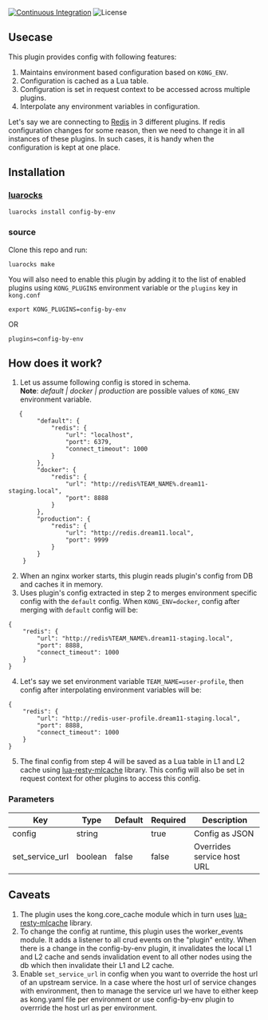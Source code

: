 [![Continuous Integration](https://github.com/dream11/kong-config-by-env/actions/workflows/ci.yml/badge.svg)](https://github.com/dream11/kong-config-by-env/actions/workflows/ci.yml)
![License](https://img.shields.io/badge/license-MIT-green.svg)

## Usecase
This plugin provides config with following features:
1. Maintains environment based configuration based on `KONG_ENV`.
2. Configuration is cached as a Lua table.
3. Configuration is set in request context to be accessed across multiple plugins.
4. Interpolate any environment variables in configuration.

Let's say we are connecting to [Redis](https://redis.io/) in 3 different plugins. If redis configuration changes for some reason, then we need to change it in all instances of these plugins. In such cases, it is handy when the configuration is kept at one place.


## Installation

### [luarocks](https://luarocks.org/modules/dream11/kong-config-by-env)
```bash
luarocks install config-by-env
```

### source
Clone this repo and run:
```
luarocks make
```

You will also need to enable this plugin by adding it to the list of enabled plugins using `KONG_PLUGINS` environment variable or the `plugins` key in `kong.conf`

    export KONG_PLUGINS=config-by-env

OR

    plugins=config-by-env


## How does it work?
1. Let us assume following config is stored in schema.  
**Note**:  *default | docker | production* are possible values of `KONG_ENV` environment variable.
```
   {
        "default": {
            "redis": {
                "url": "localhost",
                "port": 6379,
				"connect_timeout": 1000
            }
        },
		"docker": {
            "redis": {
                "url": "http://redis%TEAM_NAME%.dream11-staging.local",
                "port": 8888
            }
        },
        "production": {
            "redis": {
                "url": "http://redis.dream11.local",
                "port": 9999
            }
        }
    }
```
2. When an nginx worker starts, this plugin reads plugin's config from DB and caches it in memory.
3. Uses plugin's config extracted in step 2 to merges environment specific config with the `default` config. When `KONG_ENV=docker`, config after merging with `default` config will be:
```
{
	"redis": {
		"url": "http://redis%TEAM_NAME%.dream11-staging.local",
		"port": 8888,
		"connect_timeout": 1000
	}
}
```
4. Let's say we set environment variable `TEAM_NAME=user-profile`, then config after interpolating environment variables will be:
```
{
	"redis": {
		"url": "http://redis-user-profile.dream11-staging.local",
		"port": 8888,
		"connect_timeout": 1000
	}
}
```
5. The final config from step 4 will be saved as a Lua table in L1 and L2 cache using [lua-resty-mlcache](https://github.com/thibaultcha/lua-resty-mlcache) library. This config will also be set in request context for other plugins to access this config.


### Parameters

| Key | Type  | Default | Required | Description |
| --- | --- | --- | --- | --- |
| config | string |   | true | Config as JSON |
| set_service_url | boolean | false | false | Overrides service host URL |


## Caveats

1. The plugin uses the kong.core_cache module which in turn uses [lua-resty-mlcache](https://github.com/thibaultcha/lua-resty-mlcache) library.
2. To change the config at runtime, this plugin uses the worker_events module. It adds a listener to all crud events on the "plugin" entity. When there is a change in the config-by-env plugin, it invalidates the local L1 and L2 cache and sends invalidation event to all other nodes using the db which then invalidate their L1 and L2 cache.
3. Enable `set_service_url` in config when you want to override the host url of an upstream service. In a case where the host url of service changes with environment, then to manage the service url we have to either keep as kong.yaml file per environment or use config-by-env plugin to overrride the host url as per environment.